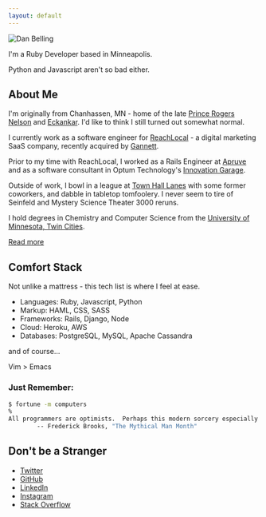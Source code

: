 ```yaml
---
layout: default
---
```


![Dan Belling](https://en.gravatar.com/userimage/98488740/1218960aff13f1499af1d2256239bccc.jpg?size=200)

I'm a Ruby Developer based in Minneapolis.

Python and Javascript aren't so bad either.

## About Me

I'm originally from Chanhassen, MN - home of the late [Prince Rogers Nelson](https://en.wikipedia.org/wiki/Prince_(musician)) and [Eckankar](https://en.wikipedia.org/wiki/Eckankar). I'd like to think I still turned out somewhat normal.

I currently work as a software engineer for [ReachLocal](https://www.reachlocal.com) - a digital marketing SaaS company, recently acquired by [Gannett](https://www.gannett.com/).

Prior to my time with ReachLocal, I worked as a Rails Engineer at [Apruve](https://www.apruve.com) and as a software consultant in Optum Technology's [Innovation Garage](http://www.thegarage.us).

Outside of work, I bowl in a league at [Town Hall Lanes](http://www.thlanes.com/) with some former coworkers, and dabble in tabletop tomfoolery. I never seem to tire of Seinfeld and Mystery Science Theater 3000 reruns.

I hold degrees in Chemistry and Computer Science from the [University of Minnesota, Twin Cities](http://twin-cities.umn.edu).

[Read more](https://stackoverflow.com/users/story/4557209)

## Comfort Stack

Not unlike a mattress - this tech list is where I feel at ease.

* Languages: Ruby, Javascript, Python
* Markup: HAML, CSS, SASS
* Frameworks: Rails, Django, Node
* Cloud: Heroku, AWS
* Databases: PostgreSQL, MySQL, Apache Cassandra

and of course...

Vim > Emacs

### Just Remember:

~~~bash
$ fortune -m computers
%
All programmers are optimists.  Perhaps this modern sorcery especially attracts those who believe in happy endings and fairy godmothers.  Perhaps the hundreds of nitty frustrations drive away all but those who habitually focus on the end goal.  Perhaps it is merely that computers are young, programmers are younger, and the young are always optimists.  But however the selection process works, the result is indisputable: "This time it will surely run," or "I just found the last bug."
		-- Frederick Brooks, "The Mythical Man Month"
~~~

## Don't be a Stranger

* [Twitter](http://twitter.com/dan__irl__)
* [GitHub](http://github.com/dbelling)
* [LinkedIn](https://linkedin.com/in/danbelling)
* [Instagram](https://instagram.com/danbelling)
* [Stack Overflow](https://stackoverflow.com/users/4557209/danbelling)
